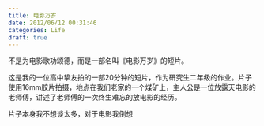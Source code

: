 ```yaml
---
title: 电影万岁 
date: 2012/06/12 00:31:46
categories: Life
draft: true
---
```

不是为电影歌功颂德，而是一部名叫《电影万岁》的短片。

这是我的一位高中挚友拍的一部20分钟的短片，作为研究生二年级的作业。片子使用16mm胶片拍摄，地点在我们老家的一个煤矿上，主人公是一位放露天电影的老师傅，讲述了老师傅的一次终生难忘的放电影的经历。

片子本身我不想谈太多，对于电影我倒想

